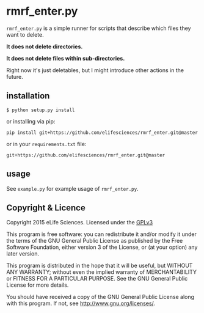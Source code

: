 # rmrf_enter.py

`rmrf_enter.py` is a simple runner for scripts that describe which files they 
want to delete. 

__It does not delete directories.__

__It does not delete files within sub-directories.__

Right now it's just deletables, but I might introduce other actions in the 
future.

## installation

    $ python setup.py install

or installing via pip:

    pip install git+https://github.com/elifesciences/rmrf_enter.git@master

or in your `requirements.txt` file:

    git+https://github.com/elifesciences/rmrf_enter.git@master

## usage

See `example.py` for example usage of `rmrf_enter.py`.

## Copyright & Licence

Copyright 2015 eLife Sciences. Licensed under the [GPLv3](gpl.txt)

This program is free software: you can redistribute it and/or modify
it under the terms of the GNU General Public License as published by
the Free Software Foundation, either version 3 of the License, or
(at your option) any later version.

This program is distributed in the hope that it will be useful,
but WITHOUT ANY WARRANTY; without even the implied warranty of
MERCHANTABILITY or FITNESS FOR A PARTICULAR PURPOSE.  See the
GNU General Public License for more details.

You should have received a copy of the GNU General Public License
along with this program.  If not, see <http://www.gnu.org/licenses/>.

